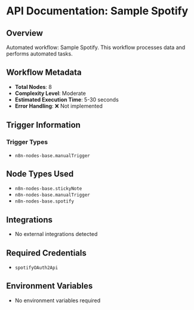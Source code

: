 # API Documentation: Sample Spotify

## Overview
Automated workflow: Sample Spotify. This workflow processes data and performs automated tasks.

## Workflow Metadata
- **Total Nodes**: 8
- **Complexity Level**: Moderate
- **Estimated Execution Time**: 5-30 seconds
- **Error Handling**: ❌ Not implemented

## Trigger Information
### Trigger Types
- `n8n-nodes-base.manualTrigger`

## Node Types Used
- `n8n-nodes-base.stickyNote`
- `n8n-nodes-base.manualTrigger`
- `n8n-nodes-base.spotify`

## Integrations
- No external integrations detected

## Required Credentials
- `spotifyOAuth2Api`

## Environment Variables
- No environment variables required
